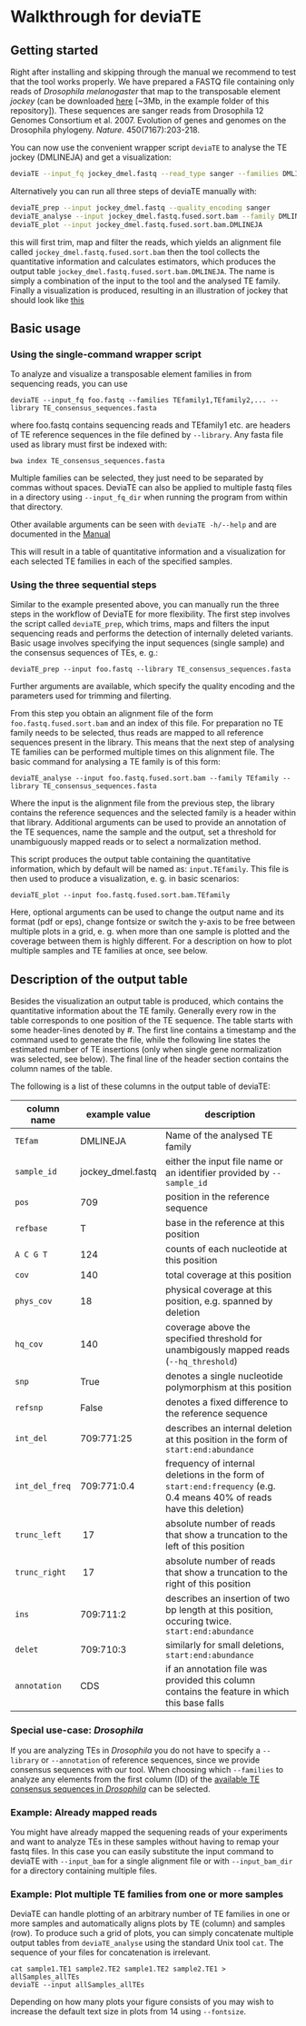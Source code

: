 # Walkthrough for deviaTE

## Getting started

Right after installing and skipping through the manual we recommend to test that the tool works properly. 
We have prepared a FASTQ file containing only reads of *Drosophila melanogaster* that map to the transposable element *jockey* 
(can be downloaded [here](https://github.com/W-L/deviaTE/blob/master/example/jockey_dmel.fastq) [~3Mb, in the example folder of this repository]).
These sequences are sanger reads from Drosophila 12 Genomes Consortium et al. 2007. Evolution of genes and genomes on the Drosophila phylogeny. *Nature*. 450(7167):203-218.

You can now use the convenient wrapper script `deviaTE` to analyse the TE jockey (DMLINEJA) and get a visualization:

```bash
deviaTE --input_fq jockey_dmel.fastq --read_type sanger --families DMLINEJA
```

Alternatively you can run all three steps of deviaTE manually with: 

```bash
deviaTE_prep --input jockey_dmel.fastq --quality_encoding sanger
deviaTE_analyse --input jockey_dmel.fastq.fused.sort.bam --family DMLINEJA
deviaTE_plot --input jockey_dmel.fastq.fused.sort.bam.DMLINEJA
```

this will first trim, map and filter the reads, which yields an alignment file called `jockey_dmel.fastq.fused.sort.bam`
then the tool collects the quantitative information and calculates estimators, which produces the output table `jockey_dmel.fastq.fused.sort.bam.DMLINEJA`.
The name is simply a combination of the input to the tool and the analysed TE family.
Finally a visualization is produced, resulting in an illustration of jockey that should look like [this](https://github.com/W-L/deviaTE/blob/master/example/jockey_dmel.fastq.DMLINEJA.pdf)




## Basic usage

### Using the single-command wrapper script

To analyze and visualize a transposable element families in from sequencing reads, you can use

```deviaTE --input_fq foo.fastq --families TEfamily1,TEfamily2,... --library TE_consensus_sequences.fasta```

where foo.fastq contains sequencing reads and TEfamily1 etc. are headers of TE reference sequences in the file defined by `--library`. Any fasta file used as library must first be indexed with:

```
bwa index TE_consensus_sequences.fasta
```

Multiple families can be selected, they just need to be separated by commas without spaces. DeviaTE can also be applied to multiple fastq files in a directory using `--input_fq_dir` when running the program from within that directory. 

Other available arguments can be seen with `deviaTE -h/--help` and are documented in the [Manual](https://github.com/W-L/deviaTE/blob/master/doc/MANUAL.md) 

This will result in a table of quantitative information and a visualization for each selected TE families in each of the specified samples.



### Using the three sequential steps

Similar to the example presented above, you can manually run the three steps in the workflow of DeviaTE for more flexibility. The first step involves the script called `deviaTE_prep`, which trims, maps and filters the input sequencing reads and performs the detection of internally deleted variants. Basic usage involves specifying the input sequences (single sample) and the consensus sequences of TEs, e. g.:

```
deviaTE_prep --input foo.fastq --library TE_consensus_sequences.fasta
```

Further arguments are available, which specify the quality encoding and the parameters used for trimming and filerting.

From this step you obtain an alignment file of the form `foo.fastq.fused.sort.bam` and an index of this file. For preparation no TE family needs to be selected, thus reads are mapped to all reference sequences present in the library. This means that the next step of analysing TE families can be performed multiple times on this alignment file. The basic command for analysing a TE family is of this form:

```
deviaTE_analyse --input foo.fastq.fused.sort.bam --family TEfamily --library TE_consensus_sequences.fasta
```

Where the input is the alignment file from the previous step, the library contains the reference sequences and the selected family is a header within that library. Additional arguments can be used to provide an annotation of the TE sequences, name the sample and the output, set a threshold for unambiguously mapped reads or to select a normalization method.

This script produces the output table containing the quantitative information, which by default will be named as: `input.TEfamily`. This file is then used to produce a visualization, e. g. in basic scenarios:

```
deviaTE_plot --input foo.fastq.fused.sort.bam.TEfamily
```

Here, optional arguments can be used to change the output name and its format (pdf or eps), change fontsize or switch the y-axis to be free between multiple plots in a grid, e. g. when more than one sample is plotted and the coverage between them is highly different. For a description on how to plot multiple samples and TE families at once, see below.


## Description of the output table

Besides the visualization an output table is produced, which contains the quantitative information about the TE family. Generally every row in the table corresponds to one position of the TE sequence.
The table starts with some header-lines denoted by #. The first line contains a timestamp and the command used to generate the file, while the following line states the estimated number of TE insertions (only when single gene normalization was selected, see below). The final line of the header section contains the column names of the table. 

The following is a list of these columns in the output table of deviaTE:

column name | example value | description
--- | --- | ---
`TEfam` | DMLINEJA | Name of the analysed TE family
`sample_id` | jockey_dmel.fastq | either the input file name or an identifier provided by `--sample_id`
`pos` | 709 | position in the reference sequence
`refbase` | T | base in the reference at this position
`A C G T` | 124 | counts of each nucleotide at this position
`cov` | 140 | total coverage at this position
`phys_cov` | 18 | physical coverage at this position, e.g. spanned by deletion
`hq_cov` | 140 | coverage above the specified threshold for unambigously mapped reads (`--hq_threshold`)
`snp` | True | denotes a single nucleotide polymorphism at this position
`refsnp` | False | denotes a fixed difference to the reference sequence
`int_del` | 709:771:25 | describes an internal deletion at this position in the form of `start:end:abundance`
`int_del_freq` | 709:771:0.4 | frequency of internal deletions in the form of `start:end:frequency` (e.g. 0.4 means 40% of reads have this deletion)
`trunc_left` | 17 | absolute number of reads that show a truncation to the left of this position
`trunc_right` | 17 | absolute number of reads that show a truncation to the right of this position
`ins` | 709:711:2 | describes an insertion of two bp length at this position, occuring twice. `start:end:abundance`
`delet` | 709:710:3 | similarly for small deletions, `start:end:abundance`
`annotation` | CDS | if an annotation file was provided this column contains the feature in which this base falls



### Special use-case: *Drosophila*

If you are analyzing TEs in *Drosophila* you do not have to specify a `--library` or `--annotation` of reference sequences, since we provide consensus sequences with our tool. When choosing which `--families` to analyze any elements from the first column (ID) of the [available TE consensus sequences in *Drosophila*](https://github.com/W-L/deviaTE/blob/master/deviaTE/lib/te_table) can be selected.


### Example: Already mapped reads

You might have already mapped the sequening reads of your experiments and want to analyze TEs in these samples without having to remap your fastq files. In this case you can easily substitute the input command to deviaTE with `--input_bam` for a single alignment file or with `--input_bam_dir` for a directory containing multiple files.



### Example: Plot multiple TE families from one or more samples

DeviaTE can handle plotting of an arbitrary number of TE families in one or more samples and automatically aligns plots by TE (column) and samples (row). To produce such a grid of plots, you can simply concatenate multiple output tables from `deviaTE_analyse` using the standard Unix tool `cat`. The sequence of your files for concatenation is irrelevant.

```
cat sample1.TE1 sample2.TE2 sample1.TE2 sample2.TE1 > allSamples_allTEs
deviaTE --input allSamples_allTEs
```

Depending on how many plots your figure consists of you may wish to increase the default text size in plots from 14 using `--fontsize`.








